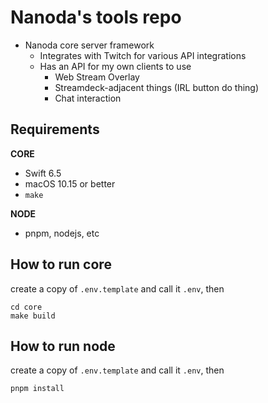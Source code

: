 # Nanoda's tools repo

- Nanoda core server framework
  - Integrates with Twitch for various API integrations
  - Has an API for my own clients to use
    - Web Stream Overlay
    - Streamdeck-adjacent things (IRL button do thing)
    - Chat interaction

## Requirements

**CORE**

- Swift 6.5
- macOS 10.15 or better
- `make`

**NODE**

- pnpm, nodejs, etc

## How to run core

create a copy of `.env.template` and call it `.env`, then

```
cd core
make build
```

## How to run node

create a copy of `.env.template` and call it `.env`, then

```
pnpm install
```
